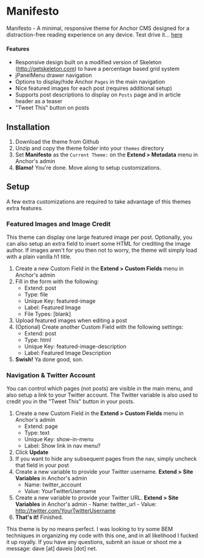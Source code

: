 Manifesto
=====

Manifesto - A minimal, responsive theme for Anchor CMS designed for a distraction-free reading experience on any device.
Test drive it... [here](http://dev.daveis.net/manifesto)

#### Features
- Responsive design built on a modified version of Skeleton (http://getskeleton.com) to have a percentage based grid system
- jPanelMenu drawer navigation
- Options to display/hide Anchor `Pages` in the main navigation
- Nice featured images for each post (requires additional setup)
- Supports post descriptions to display on `Posts` page and in article header as a teaser
- "Tweet This" button on posts

## Installation
1. Download the theme from Github
2. Unzip and copy the theme folder into your `themes` directory
3. Set **Manifesto** as the `Current Theme:` on the **Extend > Metadata** menu in Anchor's admin
4. **Blamo!** You're done. Move along to setup customizations.

## Setup
A few extra customizations are required to take advantage of this themes extra features.

### Featured Images and Image Credit
This theme can display one large featured image per post. Optionally, you can also setup an extra field to insert some HTML for crediting the image author. If images aren't for you then not to worry, the theme will simply load with a plain vanilla h1 title.

1. Create a new Custom Field in the **Extend > Custom Fields** menu in Anchor's admin
2. Fill in the form with the following:
	- Extend: post
	- Type: file
	- Unique Key: featured-image
	- Label: Featured Image
	- File Types: [blank]
3. Upload featured images when editing a post
4. (Optional) Create another Custom Field with the following settings:
	- Extend: post
	- Type: html
	- Unique Key: featured-image-description
	- Label: Featured Image Description
4. **Swish!** Ya done good, son.

### Navigation & Twitter Account
You can control which pages (not posts) are visible in the main menu, and also setup a link to your Twitter account. The Twitter variable is also used to credit you in the "Tweet This" button in your posts.

1. Create a new Custom Field in the **Extend > Custom Fields** menu in Anchor's admin
	- Extend: page
	- Type: text
	- Unique Key: show-in-menu
	- Label: Show link in nav menu?
2. Click **Update**
3. If you want to hide any subsequent pages from the nav, simply uncheck that field in your post
4. Create a new variable to provide your Twitter username. **Extend > Site Variables** in Anchor's admin
	- Name: twitter_account
	- Value: YourTwitterUsername
5. Create a new variable to provide your Twitter URL. **Extend > Site Variables** in Anchor's admin
		- Name: twitter_url
		- Value: http://twitter.com/YourTwitterUsername
6. **That's it!** Finished.

  
This theme is by no means perfect. I was looking to try some BEM techniques in organizing my code with this one, and in all likelihood I fucked it up royally. If you have any questions, submit an issue or shoot me a message: dave [at] daveis [dot] net.